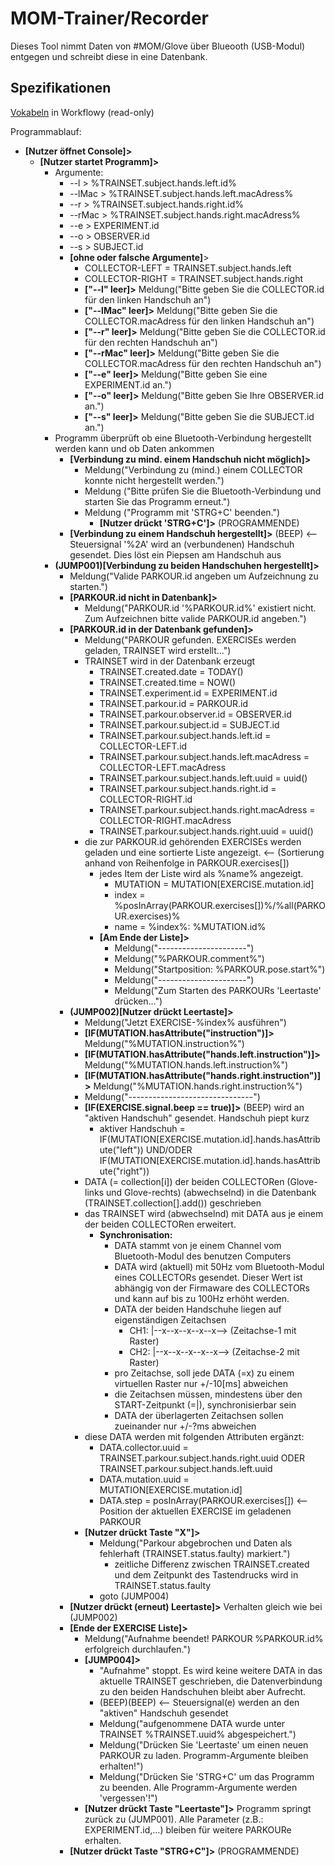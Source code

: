 # MOM-Trainer/Recorder

Dieses Tool nimmt Daten von #MOM/Glove über Blueooth (USB-Modul) entgegen und schreibt diese in eine Datenbank.

## Spezifikationen
[Vokabeln](https://workflowy.com/s/qrLIZmQBRp) in Workflowy (read-only)

Programmablauf:
- **[Nutzer öffnet Console]>**
  - **[Nutzer startet Programm]>**
    - Argumente:
        + --l > %TRAINSET.subject.hands.left.id%
        + --lMac > %TRAINSET.subject.hands.left.macAdress%
        + --r > %TRAINSET.subject.hands.right.id%
        + --rMac > %TRAINSET.subject.hands.right.macAdress%
        + --e > EXPERIMENT.id
        + --o > OBSERVER.id
        + --s > SUBJECT.id
      - **[ohne oder falsche Argumente]**>
        - COLLECTOR-LEFT = TRAINSET.subject.hands.left
        - COLLECTOR-RIGHT = TRAINSET.subject.hands.right
        + **["--l" leer]>** Meldung("Bitte geben Sie die COLLECTOR.id für den linken Handschuh an")
        + **["--lMac" leer]>** Meldung("Bitte geben Sie die COLLECTOR.macAdress für den linken Handschuh an")
        + **["--r" leer]>** Meldung("Bitte geben Sie die COLLECTOR.id für den rechten Handschuh an")
        + **["--rMac" leer]>** Meldung("Bitte geben Sie die COLLECTOR.macAdress für den rechten Handschuh an")
        + **["--e" leer]>** Meldung("Bitte geben Sie eine EXPERIMENT.id an.")
        + **["--o" leer]>** Meldung("Bitte geben Sie Ihre OBSERVER.id an.")
        + **["--s" leer]>** Meldung("Bitte geben Sie die SUBJECT.id an.")
    - Programm überprüft ob eine Bluetooth-Verbindung hergestellt werden kann und ob Daten ankommen
      - **[Verbindung zu mind. einem Handschuh nicht möglich]>**
        - Meldung("Verbindung zu (mind.) einem COLLECTOR konnte nicht hergestellt werden.")
        - Meldung ("Bitte prüfen Sie die Bluetooth-Verbindung und starten Sie das Programm erneut.")
        - Meldung ("Programm mit 'STRG+C' beenden.")
          - **[Nutzer drückt 'STRG+C']>** (PROGRAMMENDE)
      - **[Verbindung zu einem Handschuh hergestellt]>** (BEEP)
        <-- Steuersignal '%2A' wird an (verbundenen) Handschuh gesendet. Dies löst ein Piepsen am Handschuh aus
    - **(JUMP001)[Verbindung zu beiden Handschuhen hergestellt]>**
      - Meldung("Valide PARKOUR.id angeben um Aufzeichnung zu starten.")
      - **[PARKOUR.id nicht in Datenbank]>**
        - Meldung("PARKOUR.id '%PARKOUR.id%' existiert nicht. Zum Aufzeichnen bitte valide PARKOUR.id angeben.")
      - **[PARKOUR.id in der Datenbank gefunden]>**
        - Meldung("PARKOUR gefunden. EXERCISEs werden geladen, TRAINSET wird erstellt...")
        - TRAINSET wird in der Datenbank erzeugt
          - TRAINSET.created.date = TODAY()
          - TRAINSET.created.time = NOW()
          - TRAINSET.experiment.id = EXPERIMENT.id
          - TRAINSET.parkour.id = PARKOUR.id
          - TRAINSET.parkour.observer.id = OBSERVER.id
          - TRAINSET.parkour.subject.id = SUBJECT.id
          - TRAINSET.parkour.subject.hands.left.id = COLLECTOR-LEFT.id
          - TRAINSET.parkour.subject.hands.left.macAdress = COLLECTOR-LEFT.macAdress
          - TRAINSET.parkour.subject.hands.left.uuid = uuid()
          - TRAINSET.parkour.subject.hands.right.id = COLLECTOR-RIGHT.id
          - TRAINSET.parkour.subject.hands.right.macAdress = COLLECTOR-RIGHT.macAdress
          - TRAINSET.parkour.subject.hands.right.uuid = uuid()
        - die zur PARKOUR.id gehörenden EXERCISEs werden geladen und eine sortierte Liste angezeigt.
          <-- (Sortierung anhand von Reihenfolge in PARKOUR.exercises[])
          - jedes Item der Liste wird als %name% angezeigt.
            + MUTATION = MUTATION[EXERCISE.mutation.id]
            + index = %posInArray(PARKOUR.exercises[])%/%all(PARKOUR.exercises)%
            + name = %index%: %MUTATION.id%
          - **[Am Ende der Liste]>**
            - Meldung("----------------------")
            - Meldung("%PARKOUR.comment%")
            - Meldung("Startposition: %PARKOUR.pose.start%")
            - Meldung("----------------------")
            - Meldung("Zum Starten des PARKOURs 'Leertaste' drücken...")
      - **(JUMP002)[Nutzer drückt Leertaste]>**
        - Meldung("Jetzt EXERCISE-%index% ausführen")
        - **[IF(MUTATION.hasAttribute("instruction")]>** Meldung("%MUTATION.instruction%")
        - **[IF(MUTATION.hasAttribute("hands.left.instruction")]>** Meldung("%MUTATION.hands.left.instruction%")
        - **[IF(MUTATION.hasAttribute("hands.right.instruction")]>** Meldung("%MUTATION.hands.right.instruction%")
        - Meldung("-------------------------------")
        - **[IF(EXERCISE.signal.beep == true)]>** (BEEP) wird an "aktiven Handschuh" gesendet. Handschuh piept kurz
          + aktiver Handschuh = IF(MUTATION[EXERCISE.mutation.id].hands.hasAttribute("left")) UND/ODER IF(MUTATION[EXERCISE.mutation.id].hands.hasAttribute("right"))
        - DATA (= collection[i]) der beiden COLLECTORen (Glove-links und Glove-rechts) (abwechselnd) in die Datenbank (TRAINSET.collection[].add()) geschrieben
        - das TRAINSET wird (abwechselnd) mit DATA aus je einem der beiden COLLECTORen erweitert.
          - **Synchronisation:**
            - DATA stammt von je einem Channel vom Bluetooth-Modul des benutzen Computers
            - DATA wird (aktuell) mit 50Hz vom Bluetooth-Modul eines COLLECTORs gesendet. Dieser Wert ist abhängig von der Firmaware des COLLECTORs und kann auf bis zu 100Hz erhöht werden.
            - DATA der beiden Handschuhe liegen auf eigenständigen Zeitachsen
              - CH1: |--x--x--x--x--x--> (Zeitachse-1 mit Raster)
              - CH2: |--x--x--x--x--x--> (Zeitachse-2 mit Raster)
            - pro Zeitachse, soll jede DATA (=x) zu einem virtuellen Raster nur +/-10[ms] abweichen
            - die Zeitachsen müssen, mindestens über den START-Zeitpunkt (=|), synchronisierbar sein
            - DATA der überlagerten Zeitachsen sollen zueinander nur +/-?ms abweichen
        - diese DATA werden mit folgenden Attributen ergänzt:
          - DATA.collector.uuid = TRAINSET.parkour.subject.hands.right.uuid ODER TRAINSET.parkour.subject.hands.left.uuid
          - DATA.mutation.uuid = MUTATION[EXERCISE.mutation.id]
          - DATA.step =  posInArray(PARKOUR.exercises[]) <-- Position der aktuellen EXERCISE im geladenen PARKOUR
        - **[Nutzer drückt Taste "X"]>**
          - Meldung("Parkour abgebrochen und Daten als fehlerhaft (TRAINSET.status.faulty) markiert.")
            - zeitliche Differenz zwischen TRAINSET.created und dem Zeitpunkt des Tastendrucks wird in TRAINSET.status.faulty
          - goto (JUMP004)
      - **[Nutzer drückt (erneut) Leertaste]>** Verhalten gleich wie bei (JUMP002)
      - **[Ende der EXERCISE Liste]>**
        - Meldung("Aufnahme beendet! PARKOUR %PARKOUR.id% erfolgreich durchlaufen.")
        - **[JUMP004]>**
          - "Aufnahme" stoppt. Es wird keine weitere DATA in das aktuelle TRAINSET geschrieben, die Datenverbindung zu den beiden Handschuhen bleibt aber Aufrecht.
          - (BEEP)(BEEP) <-- Steuersignal(e) werden an den "aktiven" Handschuh gesendet
          - Meldung("aufgenommene DATA wurde unter TRAINSET %TRAINSET.uuid% abgespeichert.")
          - Meldung("Drücken Sie 'Leertaste' um einen neuen PARKOUR zu laden. Programm-Argumente bleiben erhalten!")
          - Meldung("Drücken Sie 'STRG+C' um das Programm zu beenden. Alle Programm-Argumente werden 'vergessen'!")
        - **[Nutzer drückt Taste "Leertaste"]>** Programm springt zurück zu (JUMP001). Alle Parameter (z.B.: EXPERIMENT.id,...) bleiben für weitere PARKOURe erhalten.
      - **[Nutzer drückt Taste "STRG+C"]>** (PROGRAMMENDE)
